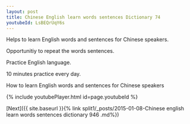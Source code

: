 ```yaml
---
layout: post
title: Chinese English learn words sentences Dictionary 74 
youtubeId: LsBEQrUqY6s
---
```

 
 
Helps to learn English words and sentences for Chinese speakers.

Opportunitiy to repeat the words sentences. 

Practice English language. 
 
10 minutes practice every day. 
 
How to learn English words and sentences for Chinese speakers 
 
{% include youtubePlayer.html id=page.youtubeId %}
 
 
[Next]({{ site.baseurl }}{% link  split1/_posts/2015-01-08-Chinese english learn words sentences dictionary 946 .md%})
 

